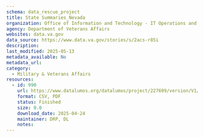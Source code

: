 ```yaml
---
schema: data_rescue_project 
title: State Summaries_Nevada
organization: Office of Information and Technology - IT Operations and Services (ITOPS)
agency: Department of Veterans Affairs
websites: data.va.gov
data_source: https://www.data.va.gov/stories/s/2acs-r85i
description: 
last_modified: 2025-05-13
metadata_available: No
metadata_url: 
category:
  - Military & Veterans Affairs 
resources:
  - id: 990
    url: https://www.datalumos.org/datalumos/project/227699/version/V1/view
    format: CSV, PDF
    status: Finished
    size: 0.0
    download_date: 2025-04-24
    maintainer: DRP, DL
    notes: 
---
```

